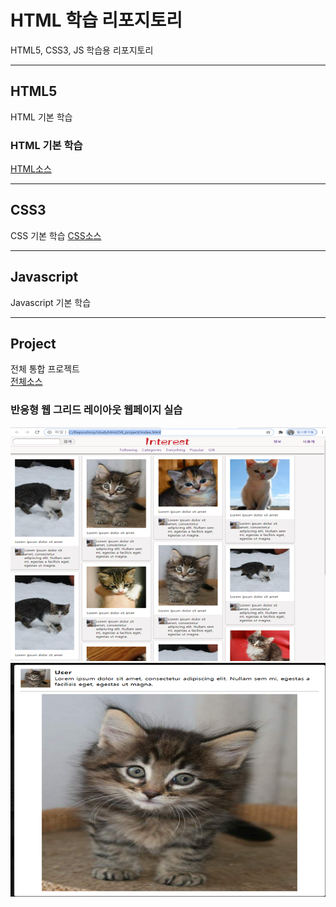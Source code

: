 # HTML 학습 리포지토리

HTML5, CSS3, JS 학습용 리포지토리

--------------------------------

## HTML5
HTML 기본 학습

### HTML 기본 학습
[HTML소스](https://github.com/sumin2123/StudyHtml/tree/main/01_HTML)

---------------------------------

## CSS3
CSS 기본 학습 [CSS소스](https://github.com/sumin2123/StudyHtml/tree/main/02_CSS)

----------------------------------

## Javascript
Javascript 기본 학습

----------------------------------

## Project
전체 통합 프로젝트<br>
[전체소스](https://github.com/sumin2123/StudyHtml/tree/main/04_project)


### 반응형 웹 그리드 레이아웃 웹페이지 실습
![결과1](https://github.com/sumin2123/StudyHtml/blob/main/ref_images/result01.png?raw=true"전체레이아웃")
![결과2](https://github.com/sumin2123/StudyHtml/blob/main/ref_images/result02.png?raw=true"팝업레이아웃")
